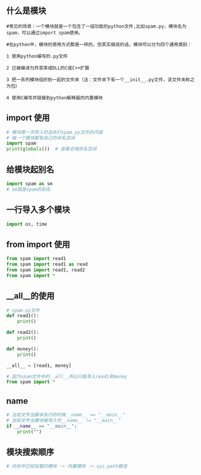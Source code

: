 ## 什么是模块
```
#常见的场景：一个模块就是一个包含了一组功能的python文件,比如spam.py，模块名为spam，可以通过import spam使用。

#在python中，模块的使用方式都是一样的，但其实细说的话，模块可以分为四个通用类别：　

1 使用python编写的.py文件

2 已被编译为共享库或DLL的C或C++扩展

3 把一系列模块组织到一起的文件夹（注：文件夹下有一个__init__.py文件，该文件夹称之为包）

4 使用C编写并链接到python解释器的内置模块
```

## import 使用
```python
# 模块第一次导入时会执行spam.py文件的内容
# 每一个模块都有自己的命名空间
import spam
print(globals())  # 查看全域命名空间
```

## 给模块起别名
```python
import spam as sm
# sm就是spam的别名
```

## 一行导入多个模块
```python
import os, time
```

## from import 使用
```python
from spam import read1
from spam import read1 as read
from spam import read1, read2
from spam import *
```

## __all__的使用
```python
# spam.py文件
def read1():
    print()

def read2():
    print()

def money():
    print()

__all__ = [read1, money]
```
```python
# 因为spam文件中的__all__所以只能导入read1和money
from spam import *
```

## __name__
```python
# 当前文件当脚本执行的时候__name__ == "__main__"
# 当前文件当模块被导入时__name__ != "__main__"
if __name__ == "__main__":
    print("")
```

## 模块搜索顺序
```python
# 内存中已经加载的模块 -> 内置模块 -> sys.path路径
```
